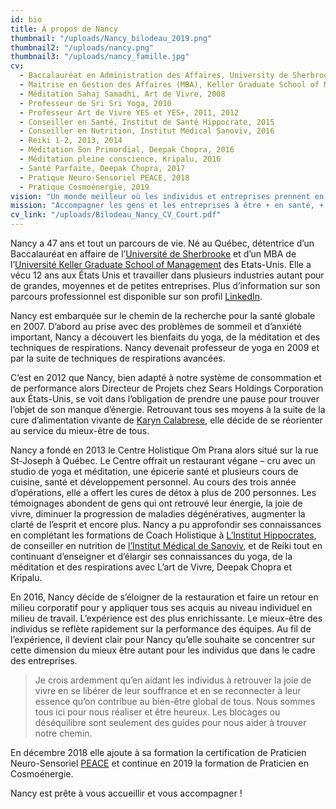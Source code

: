 ```yaml
---
id: bio
title: À propos de Nancy
thumbnail: "/uploads/Nancy_bilodeau_2019.png"
thumbnail2: "/uploads/nancy.png"
thumbnail3: "/uploads/nancy_famille.jpg"
cv:
  - Baccalauréat en Administration des Affaires, University de Sherbrooke, 1994
  - Maitrise en Gestion des Affaires (MBA), Keller Graduate School of Management, 2005
  - Méditation Sahaj Samadhi, Art de Vivre, 2008
  - Professeur de Sri Sri Yoga, 2010
  - Professeur Art de Vivre YES et YES+, 2011, 2012
  - Conseiller en Santé, Institut de Santé Hippocrate, 2015
  - Conseiller en Nutrition, Institut Médical Sanoviv, 2016
  - Reiki 1-2, 2013, 2014
  - Méditation Son Primordial, Deepak Chopra, 2016
  - Méditation pleine conscience, Kripalu, 2016
  - Santé Parfaite, Deepak Chopra, 2017
  - Pratique Neuro-Sensoriel PEACE, 2018
  - Pratique Cosmoénergie, 2019
vision: "Un monde meilleur où les individus et entreprises prennent en charge leur santé, leur mieux-être, et leurs impacts sur les autres et l’environnement."
mission: "Accompagner les gens et les entreprises à être + en santé, + heureux et + accomplis."
cv_link: "/uploads/Bilodeau_Nancy_CV_Court.pdf"
---
```


Nancy a 47 ans et tout un parcours de vie. Né au Québec, détentrice d’un Baccalauréat en affaire de l’[Université de Sherbrooke](https://www.usherbrooke.ca/) et d’un MBA de l’[Université Keller Graduate School of Management](https://www.keller.edu/) des Etats-Unis. Elle a vécu 12 ans aux États Unis et travailler dans plusieurs industries autant pour de grandes, moyennes et de petites entreprises. Plus d’information sur son parcours professionnel est disponible sur son profil [LinkedIn](https://www.linkedin.com/in/nancybilodeau/).

Nancy est embarquée sur le chemin de la recherche pour la santé globale en 2007. D’abord au prise avec des problèmes de sommeil et d’anxiété important, Nancy a découvert les bienfaits du yoga, de la méditation et des techniques de respirations. Nancy devenait professeur de yoga en 2009 et par la suite de techniques de respirations avancées.

C’est en 2012 que Nancy, bien adapté à notre système de consommation et de performance alors Directeur de Projets chez Sears Holdings Corporation aux États-Unis, se voit dans l’obligation de prendre une pause pour trouver l’objet de son manque d’énergie. Retrouvant tous ses moyens à la suite de la cure d’alimentation vivante de [Karyn Calabrese](https://karynraw.com/), elle décide de se réorienter au service du mieux-être de tous.

Nancy a fondé en 2013 le Centre Holistique Om Prana alors situé sur la rue St-Joseph à Québec. Le Centre offrait un restaurant végane – cru avec un studio de yoga et méditation, une épicerie santé et plusieurs cours de cuisine, santé et développement personnel. Au cours des trois année d’opérations, elle a offert les cures de détox à plus de 200 personnes. Les témoignages abondent de gens qui ont retrouvé leur énergie, la joie de vivre, diminuer la progression de maladies dégénératives, augmenter la clarté de l’esprit et encore plus. Nancy a pu approfondir ses connaissances en complétant les formations de Coach Holistique à [L’Institut Hippocrates](https://hippocratesinst.org/), de conseiller en nutrition de [l’Institut Médical de Sanoviv](http://www.sanoviv.com/), et de Reiki tout en continuant d’enseigner et d’élargir ses connaissances du yoga, de la méditation et des respirations avec L’art de Vivre, Deepak Chopra et Kripalu.

En 2016, Nancy décide de s’éloigner de la restauration et faire un retour en milieu corporatif pour y appliquer tous ses acquis au niveau individuel en milieu de travail. L’expérience est des plus enrichissante. Le mieux-être des individus se reflète rapidement sur la performance des équipes. Au fil de l’expérience, il devient clair pour Nancy qu’elle souhaite se concentrer sur cette dimension du mieux être autant pour les individus que dans le cadre des entreprises.

> Je crois ardemment qu’en aidant les individus à retrouver la joie de vivre en se libérer de leur souffrance et en se reconnecter à leur essence qu’on contribue au bien-être global de tous. Nous sommes tous ici pour nous réaliser et être heureux. Les blocages ou déséquilibre sont seulement des guides pour nous aider à trouver notre chemin.

En décembre 2018 elle ajoute à sa formation la certification de Praticien Neuro-Sensoriel [PEACE](http://stephanedrouet.com/) et continue en 2019 la formation de Praticien en Cosmoénergie.

Nancy est prête à vous accueillir et vous accompagner !
